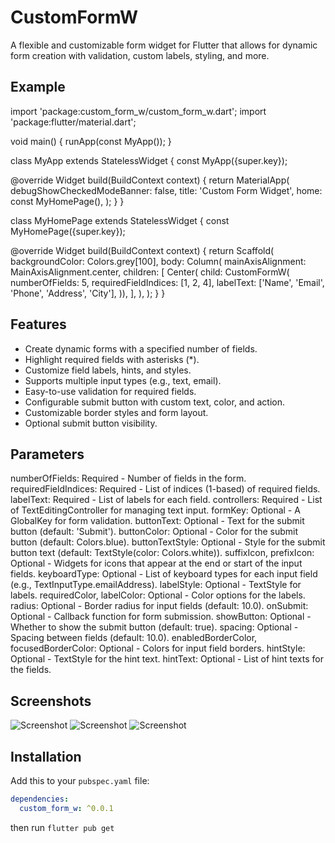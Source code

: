 # CustomFormW

A flexible and customizable form widget for Flutter that allows for dynamic form creation with validation, custom labels, styling, and more.
## Example
import 'package:custom_form_w/custom_form_w.dart';
import 'package:flutter/material.dart';

void main() {
  runApp(const MyApp());
}

class MyApp extends StatelessWidget {
  const MyApp({super.key});

  @override
  Widget build(BuildContext context) {
    return MaterialApp(
      debugShowCheckedModeBanner: false,
      title: 'Custom Form Widget',
      home: const MyHomePage(),
    );
  }
}

class MyHomePage extends StatelessWidget {
  const MyHomePage({super.key});

  @override
  Widget build(BuildContext context) {
    return Scaffold(
      backgroundColor: Colors.grey[100],
      body: Column(
        mainAxisAlignment: MainAxisAlignment.center,
        children: [
          Center(
            child: CustomFormW(
            numberOfFields: 5,
            requiredFieldIndices: [1, 2, 4],
            labelText: ['Name', 'Email', 'Phone', 'Address', 'City'],
          )),
        ],
      ),
    );
  }
}

## Features
- Create dynamic forms with a specified number of fields.
- Highlight required fields with asterisks (*).
- Customize field labels, hints, and styles.
- Supports multiple input types (e.g., text, email).
- Easy-to-use validation for required fields.
- Configurable submit button with custom text, color, and action.
- Customizable border styles and form layout.
- Optional submit button visibility.
## Parameters
numberOfFields: Required - Number of fields in the form.
requiredFieldIndices: Required - List of indices (1-based) of required fields.
labelText: Required - List of labels for each field.
controllers: Required - List of TextEditingController for managing text input.
formKey: Optional - A GlobalKey<FormState> for form validation.
buttonText: Optional - Text for the submit button (default: 'Submit').
buttonColor: Optional - Color for the submit button (default: Colors.blue).
buttonTextStyle: Optional - Style for the submit button text (default: TextStyle(color: Colors.white)).
suffixIcon, prefixIcon: Optional - Widgets for icons that appear at the end or start of the input fields.
keyboardType: Optional - List of keyboard types for each input field (e.g., TextInputType.emailAddress).
labelStyle: Optional - TextStyle for labels.
requiredColor, labelColor: Optional - Color options for the labels.
radius: Optional - Border radius for input fields (default: 10.0).
onSubmit: Optional - Callback function for form submission.
showButton: Optional - Whether to show the submit button (default: true).
spacing: Optional - Spacing between fields (default: 10.0).
enabledBorderColor, focusedBorderColor: Optional - Colors for input field borders.
hintStyle: Optional - TextStyle for the hint text.
hintText: Optional - List of hint texts for the fields.
## Screenshots
![Screenshot](https://github.com/wogoodwael/custom_form_w/blob/main/image_one.jpeg)
![Screenshot](https://github.com/wogoodwael/custom_form_w/blob/main/image_two.jpeg)
![Screenshot](https://github.com/wogoodwael/custom_form_w/blob/main/image_three.jpeg)
## Installation

Add this to your `pubspec.yaml` file:

```yaml
dependencies:
  custom_form_w: ^0.0.1
```

then run `flutter pub get`
